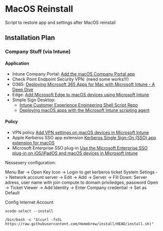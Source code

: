 # MacOS Reinstall
Script to restore app and settings after MacOS reinstall

## Installation Plan
### Company Stuff (via Intune)
#### Application
  - Intune Company Portal: [Add the macOS Company Portal app](https://learn.microsoft.com/en-us/mem/intune/apps/apps-company-portal-macos)
  - Check Point Endpoint Security VPN: (need some works!!!)
  - O365: [Deploying Microsoft 365 Apps for Mac with Microsoft Intune - A Deep Dive](https://techcommunity.microsoft.com/t5/intune-customer-success/deploying-microsoft-365-apps-for-mac-with-microsoft-intune-a/ba-p/2243040)
  - Edge: [Add Microsoft Edge to macOS devices using Microsoft Intune](https://learn.microsoft.com/en-us/mem/intune/apps/apps-edge-macos)
  - Simple Sign Desktop:
    - [Intune Customer Experience Engineering Shell Script Repo](https://github.com/microsoft/shell-intune-samples)
    - [Deploying macOS apps with the Microsoft Intune scripting agent](https://techcommunity.microsoft.com/t5/intune-customer-success/deploying-macos-apps-with-the-microsoft-intune-scripting-agent/ba-p/2298072)
#### Policy
  - VPN policy [Add VPN settings on macOS devices in Microsoft Intune](https://learn.microsoft.com/en-us/mem/intune/configuration/vpn-settings-macos)
  - Apple Kerberos SSO app extension [Kerberos Single Sign-On (SSO) app extension for macOS](https://hmaslowski.com/home/f/kerberos-single-sign-on-sso-app-extension-for-macos)
  - Microsoft Enterprise SSO plug-in [Use the Microsoft Enterprise SSO plug-in on iOS/iPadOS and macOS devices in Microsoft Intune](https://learn.microsoft.com/en-us/mem/intune/configuration/use-enterprise-sso-plug-in-ios-ipados-macos)




Nessesery configuration:

Menu Bar -> Open Key Icon -> Login to get kerberos ticket
System Setings -> Network account server -> Edit -> Add -> Server -> Fill Down: Server adress, user name with join compute to domain priviledges, password
Open -> Ticket Viewer -> Add Identity -> Enter Company credential -> Set as Default

Config Internet Account

```shell
xcode-select --install

/bin/bash -c "$(curl -fsSL https://raw.githubusercontent.com/Homebrew/install/HEAD/install.sh)"
```

